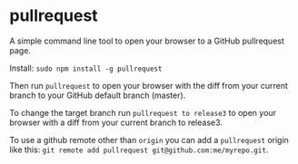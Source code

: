 pullrequest
===========

A simple command line tool to open your browser to a GitHub pullrequest page.

Install: `sudo npm install -g pullrequest`

Then run `pullrequest` to open your browser with the diff from your current branch to your GitHub default branch (master).

To change the target branch run `pullrequest to release3` to open your browser with a diff from your current branch to release3.

To use a github remote other than `origin` you can add a `pullrequest` origin like this: `git remote add pullrequest git@github.com:me/myrepo.git`.
